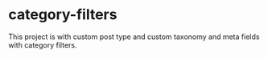 # category-filters
This project is with custom post type and custom taxonomy and meta fields with category filters.
